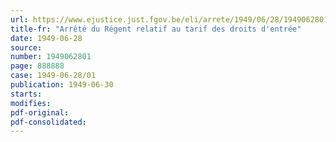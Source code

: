 ```yaml
---
url: https://www.ejustice.just.fgov.be/eli/arrete/1949/06/28/1949062801/justel
title-fr: "Arrêté du Régent relatif au tarif des droits d'entrée"
date: 1949-06-28
source:
number: 1949062801
page: 888888
case: 1949-06-28/01
publication: 1949-06-30
starts:
modifies:
pdf-original:
pdf-consolidated:
---
```


